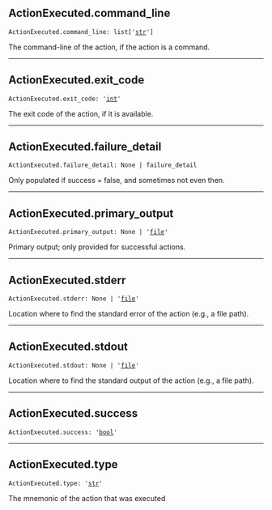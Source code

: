 

## ActionExecuted.command\_line

<pre class="language-python"><code><span class="source python"><span class="meta qualified-name python"><span class="meta generic-name python">ActionExecuted</span><span class="punctuation accessor dot python">.</span><span class="meta generic-name python">command_line</span></span><span class="punctuation separator annotation variable python">:</span> <span class="meta item-access python"><span class="meta qualified-name python"><span class="support type python">list</span></span></span><span class="meta item-access python"><span class="punctuation section brackets begin python">[</span></span><span class="meta item-access arguments python"><span class="meta string python"><span class="string quoted single python"><span class="punctuation definition string begin python">&#39;</span></span></span><span class="meta string python"><span class="string quoted single python"><a href="/lib/str">str</a><span class="punctuation definition string end python">&#39;</span></span></span></span><span class="meta item-access python"><span class="punctuation section brackets end python">]</span></span></span></code></pre>

The command-line of the action, if the action is a command.

***

## ActionExecuted.exit\_code

<pre class="language-python"><code><span class="source python"><span class="meta qualified-name python"><span class="meta generic-name python">ActionExecuted</span><span class="punctuation accessor dot python">.</span><span class="meta generic-name python">exit_code</span></span><span class="punctuation separator annotation variable python">:</span> <span class="meta string python"><span class="string quoted single python"><span class="punctuation definition string begin python">&#39;</span></span></span><span class="meta string python"><span class="string quoted single python"><a href="/lib/int">int</a><span class="punctuation definition string end python">&#39;</span></span></span></span></code></pre>

The exit code of the action, if it is available.

***

## ActionExecuted.failure\_detail

<pre class="language-python"><code><span class="source python"><span class="meta qualified-name python"><span class="meta generic-name python">ActionExecuted</span><span class="punctuation accessor dot python">.</span><span class="meta generic-name python">failure_detail</span></span><span class="punctuation separator annotation variable python">:</span> <span class="constant language python">None</span> <span class="keyword operator arithmetic python">|</span> <span class="meta qualified-name python"><span class="meta generic-name python">failure_detail</span></span></span></code></pre>

Only populated if success = false, and sometimes not even then.

***

## ActionExecuted.primary\_output

<pre class="language-python"><code><span class="source python"><span class="meta qualified-name python"><span class="meta generic-name python">ActionExecuted</span><span class="punctuation accessor dot python">.</span><span class="meta generic-name python">primary_output</span></span><span class="punctuation separator annotation variable python">:</span> <span class="constant language python">None</span> <span class="keyword operator arithmetic python">|</span> <span class="meta string python"><span class="string quoted single python"><span class="punctuation definition string begin python">&#39;</span></span></span><span class="meta string python"><span class="string quoted single python"><a href="/lib/bazel/build/build_event/file">file</a><span class="punctuation definition string end python">&#39;</span></span></span></span></code></pre>

Primary output; only provided for successful actions.

***

## ActionExecuted.stderr

<pre class="language-python"><code><span class="source python"><span class="meta qualified-name python"><span class="meta generic-name python">ActionExecuted</span><span class="punctuation accessor dot python">.</span><span class="meta generic-name python">stderr</span></span><span class="punctuation separator annotation variable python">:</span> <span class="constant language python">None</span> <span class="keyword operator arithmetic python">|</span> <span class="meta string python"><span class="string quoted single python"><span class="punctuation definition string begin python">&#39;</span></span></span><span class="meta string python"><span class="string quoted single python"><a href="/lib/bazel/build/build_event/file">file</a><span class="punctuation definition string end python">&#39;</span></span></span></span></code></pre>

Location where to find the standard error of the action (e.g., a file path).

***

## ActionExecuted.stdout

<pre class="language-python"><code><span class="source python"><span class="meta qualified-name python"><span class="meta generic-name python">ActionExecuted</span><span class="punctuation accessor dot python">.</span><span class="meta generic-name python">stdout</span></span><span class="punctuation separator annotation variable python">:</span> <span class="constant language python">None</span> <span class="keyword operator arithmetic python">|</span> <span class="meta string python"><span class="string quoted single python"><span class="punctuation definition string begin python">&#39;</span></span></span><span class="meta string python"><span class="string quoted single python"><a href="/lib/bazel/build/build_event/file">file</a><span class="punctuation definition string end python">&#39;</span></span></span></span></code></pre>

Location where to find the standard output of the action (e.g., a file path).

***

## ActionExecuted.success

<pre class="language-python"><code><span class="source python"><span class="meta qualified-name python"><span class="meta generic-name python">ActionExecuted</span><span class="punctuation accessor dot python">.</span><span class="meta generic-name python">success</span></span><span class="punctuation separator annotation variable python">:</span> <span class="meta string python"><span class="string quoted single python"><span class="punctuation definition string begin python">&#39;</span></span></span><span class="meta string python"><span class="string quoted single python"><a href="/lib/bool">bool</a><span class="punctuation definition string end python">&#39;</span></span></span></span></code></pre>

***

## ActionExecuted.type

<pre class="language-python"><code><span class="source python"><span class="meta qualified-name python"><span class="meta generic-name python">ActionExecuted</span><span class="punctuation accessor dot python">.</span><span class="meta generic-name python">type</span></span><span class="punctuation separator annotation variable python">:</span> <span class="meta string python"><span class="string quoted single python"><span class="punctuation definition string begin python">&#39;</span></span></span><span class="meta string python"><span class="string quoted single python"><a href="/lib/str">str</a><span class="punctuation definition string end python">&#39;</span></span></span></span></code></pre>

The mnemonic of the action that was executed
